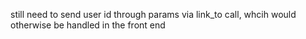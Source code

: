 still need to send user id through params via link_to call, whcih would otherwise be handled in the front end
